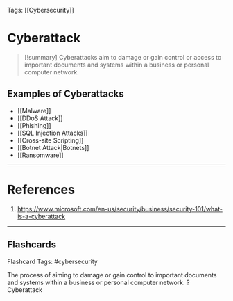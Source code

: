 Tags: [[Cybersecurity]]
# Cyberattack

> [!summary] 
> Cyberattacks aim to damage or gain control or access to important documents and systems within a business or personal computer network.

## Examples of Cyberattacks
- [[Malware]]
- [[DDoS Attack]]
- [[Phishing]]
- [[SQL Injection Attacks]]
- [[Cross-site Scripting]]
- [[Botnet Attack|Botnets]]
- [[Ransomware]]

---
# References

1. https://www.microsoft.com/en-us/security/business/security-101/what-is-a-cyberattack

___
## Flashcards

Flashcard Tags: #cybersecurity 

The process of aiming to damage or gain control to important documents and systems within a business or personal computer network.
?
Cyberattack
